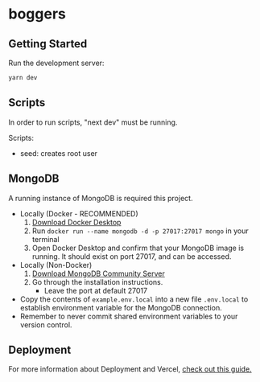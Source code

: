 # boggers

## Getting Started

Run the development server:

```bash
yarn dev
```

## Scripts

In order to run scripts, "next dev" must be running.

Scripts:
- seed: creates root user

## MongoDB

A running instance of MongoDB is required this project.

- Locally (Docker - RECOMMENDED)
  1. [Download Docker Desktop](https://www.docker.com/products/docker-desktop)
  2. Run `docker run --name mongodb -d -p 27017:27017 mongo` in your terminal
  3. Open Docker Desktop and confirm that your MongoDB image is running. It should exist on port 27017, and can be accessed.
- Locally (Non-Docker)
  1. [Download MongoDB Community Server](https://www.mongodb.com/download-center/community)
  2. Go through the installation instructions.
     - Leave the port at default 27017
- Copy the contents of `example.env.local` into a new file `.env.local` to establish environment variable for the MongoDB connection.
- Remember to never commit shared environment variables to your version control.

## Deployment

For more information about Deployment and Vercel, <a href="https://www.notion.so/gtbitsofgood/General-Deployment-Pointers-Vercel-763e769ef0074ff8b12c85c3d4809ba9">check out this guide.</a>
